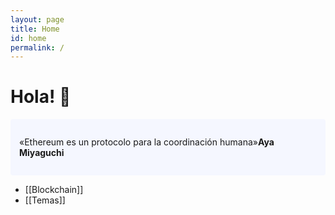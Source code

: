 ```yaml
---
layout: page
title: Home
id: home
permalink: /
---
```


# Hola! 👋

<p style="padding: 2em 1em; background: #f5f7ff; border-radius: 4px;">
  «Ethereum es un protocolo para la coordinación humana»<span style="font-weight: bold">Aya Miyaguchi</span>
</p>

- [[Blockchain]]
- [[Temas]]

<style>
  .wrapper {
    max-width: 46em;
  }
</style>
